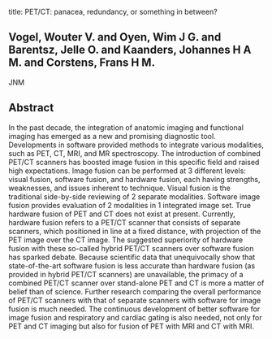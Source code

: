 title: PET/CT: panacea, redundancy, or something in between?

## Vogel, Wouter V. and Oyen, Wim J G. and Barentsz, Jelle O. and Kaanders, Johannes H A M. and Corstens, Frans H M.
JNM


## Abstract
In the past decade, the integration of anatomic imaging and functional imaging has emerged as a new and promising diagnostic tool. Developments in software provided methods to integrate various modalities, such as PET, CT, MRI, and MR spectroscopy. The introduction of combined PET/CT scanners has boosted image fusion in this specific field and raised high expectations. Image fusion can be performed at 3 different levels: visual fusion, software fusion, and hardware fusion, each having strengths, weaknesses, and issues inherent to technique. Visual fusion is the traditional side-by-side reviewing of 2 separate modalities. Software image fusion provides evaluation of 2 modalities in 1 integrated image set. True hardware fusion of PET and CT does not exist at present. Currently, hardware fusion refers to a PET/CT scanner that consists of separate scanners, which positioned in line at a fixed distance, with projection of the PET image over the CT image. The suggested superiority of hardware fusion with these so-called hybrid PET/CT scanners over software fusion has sparked debate. Because scientific data that unequivocally show that state-of-the-art software fusion is less accurate than hardware fusion (as provided in hybrid PET/CT scanners) are unavailable, the primacy of a combined PET/CT scanner over stand-alone PET and CT is more a matter of belief than of science. Further research comparing the overall performance of PET/CT scanners with that of separate scanners with software for image fusion is much needed. The continuous development of better software for image fusion and respiratory and cardiac gating is also needed, not only for PET and CT imaging but also for fusion of PET with MRI and CT with MRI.


